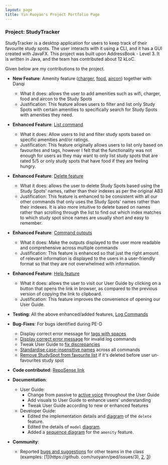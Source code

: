 ```yaml
---
layout: page
title: Yin Ruoyan's Project Portfolio Page
---
```


### Project: StudyTracker

StudyTracker is a desktop application for users to keep track of their favourite study spots.  The user interacts with it using a CLI, and it has a GUI created with JavaFX. This project was built upon
AddressBook - Level 3. It is written in Java, and the team has contributed about 12 kLoC.

Given below are my contributions to the project.

* **New Feature**: Amenity feature ([charger](https://github.com/AY2122S1-CS2103T-T09-1/tp/pull/58), [food](https://github.com/AY2122S1-CS2103T-T09-1/tp/pull/73), [aircon](https://github.com/AY2122S1-CS2103T-T09-1/tp/pull/76)) together 
  with 
  Danqi
    * What it does: allows the user to add amenities such as wifi, charger, food and aircon to the Study Spots
    * Justification: This feature allows users to filter and list only Study Spots with certain amenities to
      specifically search for Study Spots with amenities they need.

* **Enhanced Feature**: [List command](https://github.com/AY2122S1-CS2103T-T09-1/tp/pull/154)
    * What it does: Allow users to list and filter study spots based on specific amenities and/or ratings.
    * Justification: This feature originally allows users to list only based on favourites and tags, however I felt that
      the functionality was not enough for users as they may want to only list study spots that are rated 5/5 or
      only study spots that have food if they are feeling hungry.
      
* **Enhanced Feature**: [Delete feature](https://github.com/AY2122S1-CS2103T-T09-1/tp/pull/70)
    * What it does: allows the user to delete Study Spots based using the Study Spots' names, rather than their 
      indexes as per the original AB3 
    * Justification: This feature is enhanced to be consistent with all our other commands that only uses the Study 
      Spots' names rather than their indexes. It is also more intuitive to delete based on names rather than 
      scrolling through the list to find out which index matches to which study spot since names are usually short 
      and easy to remember.

* **Enhanced Feature**: [Command outputs](https://github.com/AY2122S1-CS2103T-T09-1/tp/pull/123)
    * What it does: Make the outputs displayed to the user more readable and comprehensive across multiple commands
    * Justification: This feature is enhanced so that just the right amount of relevant information is displayed to the
      users in a user-friendly format so that they are not overwhelmed with information.
      
* **Enhanced Feature**: [Help feature](https://github.com/AY2122S1-CS2103T-T09-1/tp/pull/39)
    * What it does: allows the user to visit our User Guide by clicking on a button that opens the link in browser,
      as compared to the previous version of copying the link to clipboard.
    * Justification: This feature improves the convenience of opening our User Guide.

* **Testing**: All the above enhanced/added features, [Log Commands](https://github.com/AY2122S1-CS2103T-T09-1/tp/pull/125)
  
* **Bug-Fixes**: For bugs identified during PE-D 
    * Display correct error message for [tags with spaces](https://github.com/AY2122S1-CS2103T-T09-1/tp/pull/187) 
    * [Display correct error message](https://github.com/AY2122S1-CS2103T-T09-1/tp/pull/183) for invalid log commands 
    * Tweak User Guide to [fix discrepancies](https://github.com/AY2122S1-CS2103T-T09-1/tp/pull/189)  
    * [Standardise case-insensitive names](https://github.com/AY2122S1-CS2103T-T09-1/tp/pull/198) across all commands
    * [Remove StudySpot from favourite list](https://github.com/AY2122S1-CS2103T-T09-1/tp/pull/207) if it's deleted before user un-favourites study spot

* **Code contributed**: [RepoSense link](https://nus-cs2103-ay2122s1.github.io/tp-dashboard/?search=&sort=groupTitle&sortWithin=title&timeframe=commit&mergegroup=&groupSelect=groupByRepos&breakdown=true&checkedFileTypes=docs~functional-code~test-code~other&since=2021-09-17&tabOpen=true&tabType=authorship&tabAuthor=ruoyann&tabRepo=AY2122S1-CS2103T-T09-1%2Ftp%5Bmaster%5D&authorshipIsMergeGroup=false&authorshipFileTypes=docs~functional-code~test-code&authorshipIsBinaryFileTypeChecked=false)

* **Documentation**:
    * User Guide:
        * Change from passive to [active voice](https://github.com/AY2122S1-CS2103T-T09-1/tp/pull/128) throughout 
          the User Guide
        * Add visuals to User Guide to enhance users' understanding
        * Tweak User Guide according to new or enhanced features 
    * Developer Guide:
        * Edited the implementation details and [diagram](https://github.com/AY2122S1-CS2103T-T09-1/tp/pull/100) of the `delete` feature.
        * Edited the details of `model` [diagram](https://github.com/AY2122S1-CS2103T-T09-1/tp/pull/117). 
        * Added a [sequence diagram](https://github.com/AY2122S1-CS2103T-T09-1/tp/pull/120) for the `amenity` feature.

* **Community**:
    * Reported [bugs and suggestions](https://github.com/ruoyann/ped/issues) for other teams in the class (examples: [1](https://github.
      com/ruoyann/ped/issues/3), [2](https://github.com/ruoyann/ped/issues/5), [3](https://github.com/ruoyann/ped/issues/7))
